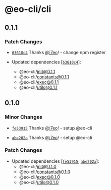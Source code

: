 # @eo-cli/cli

## 0.1.1

### Patch Changes

- [`63610c4`](https://github.com/eopol/eo-cli/commit/63610c4d331b29d381734f488bbf129134eb8277) Thanks [@i7eo](https://github.com/i7eo)! - change npm register

- Updated dependencies [[`63610c4`](https://github.com/eopol/eo-cli/commit/63610c4d331b29d381734f488bbf129134eb8277)]:
  - @eo-cli/init@0.1.1
  - @eo-cli/constants@0.1.1
  - @eo-cli/exec@0.1.1
  - @eo-cli/utils@0.1.1

## 0.1.0

### Minor Changes

- [`fe53915`](https://github.com/eopol/eo-cli/commit/fe539159d19fd32a312fe41dd69fd07e2353ad87) Thanks [@i7eo](https://github.com/i7eo)! - setup @eo-cli

- [`abe202a`](https://github.com/eopol/eo-cli/commit/abe202a0efaf5330d1eccbe77fb2e8fe2b7cdf12) Thanks [@i7eo](https://github.com/i7eo)! - setup @eo-cli

### Patch Changes

- Updated dependencies [[`fe53915`](https://github.com/eopol/eo-cli/commit/fe539159d19fd32a312fe41dd69fd07e2353ad87), [`abe202a`](https://github.com/eopol/eo-cli/commit/abe202a0efaf5330d1eccbe77fb2e8fe2b7cdf12)]:
  - @eo-cli/init@0.1.0
  - @eo-cli/constants@0.1.0
  - @eo-cli/exec@0.1.0
  - @eo-cli/utils@0.1.0
